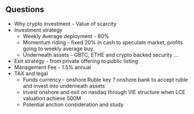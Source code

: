 ## Questions
* Why crypto investment - Value of scarcity
* Investment strategy
  * Weekly Average deployment - 80%
  * Momentum riding - fixed 20% in cash to speculate market, profits going to weekly average buy.  
  * Underneath assets - GBTC, ETHE and crypto backed security ...
* Exit strategy - from private offering to public listing
* Management Fee - 1.5% annual
* TAX and legal
  * Funds currency - onshore Ruble
    key ? onshore bank to accept ruble and invest into underneath assets
  * Invest onshore and exit on nasdaq through VIE structure when LCE valuation achieve 500M
  * Potential anction consideration and study
